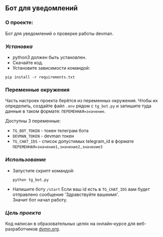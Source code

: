 ## Бот для уведомлений


### О проeкте:
Бот для уведомлений о проверке работы devman.


### _Установка_
- python3 должен быть установлен.
- Скачайте код.
- Установите зависимости командой:
```commandline
pip install -r requirements.txt
```

### Переменные окружения

Часть настроек проекта берётся из переменных окружения. Чтобы их определить, создайте файл `.env` рядом с `tg_bot.py` и запишите туда данные в таком формате: `ПЕРЕМЕННАЯ=значение`.

Доступны 3 переменные:
* `TG_BOT_TOKEN` - токен телеграм бота
* `DEVMAN_TOKEN` - devman токен
* `TG_CHAT_IDS` - список допустимых telegram_id в формате `ПЕРЕМЕННАЯ=значение1,значение2,значение3`


### _Использование_

* Запустите скрипт командой:
    ```commandline
    python tg_bot.py 
    ```
  
* Напишите боту `/start`
Если ваш id есть в `TG_CHAT_IDS` вам будет отправлено сообщение 'Здравствуйте вашеимя'.  
Значит бот начал работу.



### _Цель проекта_
Код написан в образовательных целях на онлайн-курсе для веб-разработчиков [dvmn.org](https://dvmn.org/).